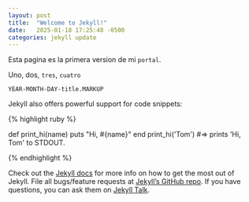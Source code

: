 ```yaml
---
layout: post
title:  "Welcome to Jekyll!"
date:   2025-01-18 17:25:48 -0500
categories: jekyll update
---
```

Esta pagina es la primera version de mi `portal`.

Uno, dos, `tres`, `cuatro`

`YEAR-MONTH-DAY-title.MARKUP`

Jekyll also offers powerful support for code snippets:

{% highlight ruby %}

def print_hi(name)
  puts "Hi, #{name}"
end
print_hi('Tom')
#=> prints 'Hi, Tom' to STDOUT.

{% endhighlight %}

Check out the [Jekyll docs][jekyll-docs] for more info on how to get the most out of Jekyll. File all bugs/feature requests at [Jekyll’s GitHub repo][jekyll-gh]. If you have questions, you can ask them on [Jekyll Talk][jekyll-talk].

[jekyll-docs]: https://jekyllrb.com/docs/home
[jekyll-gh]:   https://github.com/jekyll/jekyll
[jekyll-talk]: https://talk.jekyllrb.com/
